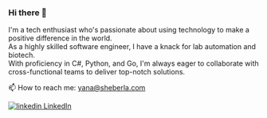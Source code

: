 ### Hi there 👋

I'm a tech enthusiast who's passionate about using technology to make a positive difference in the world. 
<br>
As a highly skilled software engineer, I have a knack for lab automation and biotech. 
<br>
With proficiency in C#, Python, and Go, I'm always eager to collaborate with cross-functional teams to deliver top-notch solutions. 

📫 How to reach me: yana@sheberla.com

<p>
  <a href="https://www.linkedin.com/in/yanasheberla/" rel="nofollow noreferrer">
    <img src="https://i.stack.imgur.com/gVE0j.png" alt="linkedin"> LinkedIn
  </a>
</p>
